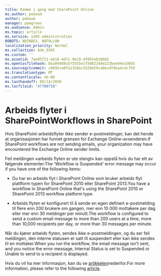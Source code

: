 ```yaml
---
title: Komme i gang med SharePoint Online
ms.author: pebaum
author: pebaum
manager: pamgreen
ms.audience: Admin
ms.topic: article
ms.service: o365-administration
ROBOTS: NOINDEX, NOFOLLOW
localization_priority: Normal
ms.collection: Adm_O365
ms.custom: ''
ms.assetid: 7ae05f21-eb16-4d71-9e19-4f097eb100d2
ms.openlocfilehash: bba89489cb75555e1f508224de223bee04e1d665
ms.sourcegitcommit: c6692ce0fa1358ec3529e59ca0ecdfdea4cdc759
ms.translationtype: MT
ms.contentlocale: nb-NO
ms.lasthandoff: 09/14/2020
ms.locfileid: "47700716"
---
```

# <a name="workflows-in-sharepoint"></a><span data-ttu-id="1899c-102">Arbeids flyter i SharePoint</span><span class="sxs-lookup"><span data-stu-id="1899c-102">Workflows in SharePoint</span></span>

<span data-ttu-id="1899c-103">Hvis SharePoint-arbeidsflyter ikke sender e-postmeldinger, kan det hende at organisasjonen har funnet grensen for Exchange Online-avsenderen.</span><span class="sxs-lookup"><span data-stu-id="1899c-103">If SharePoint workflows are not sending emails, your organization may have encountered the Exchange Online sender limits.</span></span>

<span data-ttu-id="1899c-104">Feil meldingen «arbeids flyten er ute stengt» kan oppstå hvis du har ett av følgende elementer:</span><span class="sxs-lookup"><span data-stu-id="1899c-104">The 'Workflow is Suspended' error message may occur if you have one of the following items:</span></span>

- <span data-ttu-id="1899c-105">Du har en arbeids flyt i SharePoint Online som bruker arbeids flyt plattform typen for SharePoint 2010 eller SharePoint 2013.</span><span class="sxs-lookup"><span data-stu-id="1899c-105">You have a workflow in SharePoint Online that's using the SharePoint 2010 or SharePoint 2013 workflow platform type.</span></span>

- <span data-ttu-id="1899c-106">Arbeids flyten er konfigurert til å sende en egen definert e-postmelding til flere enn 200 brukere om gangen, mer enn 10 000 mottakere per dag eller mer enn 30 meldinger per minutt.</span><span class="sxs-lookup"><span data-stu-id="1899c-106">The workflow is configured to send a custom email message to more than 200 users at a time, more than 10,000 recipients per day, or more than 30 messages per minute.</span></span>

<span data-ttu-id="1899c-107">Når du kjører arbeids flyten, sendes ikke e-postmeldingen, og du ser feil meldingen, den interne statusen er satt til suspendert eller kan ikke sendes til en mottaker.</span><span class="sxs-lookup"><span data-stu-id="1899c-107">When you run the workflow, the email message isn't sent, and you notice the error message, Internal Status is set to Suspended or Unable to send to a recipient is displayed.</span></span>

<span data-ttu-id="1899c-108">Hvis du vil ha mer informasjon, kan du se [artikkelen](https://docs.microsoft.com/sharepoint/support/workflows/configured-workflow-fails-running)nedenfor.</span><span class="sxs-lookup"><span data-stu-id="1899c-108">For more information, please refer to the following [article](https://docs.microsoft.com/sharepoint/support/workflows/configured-workflow-fails-running).</span></span>

